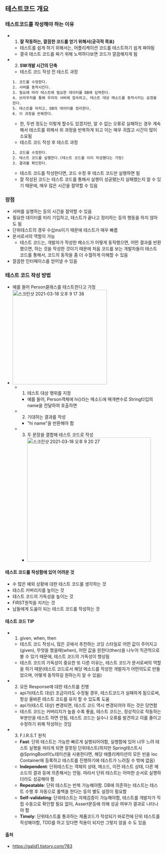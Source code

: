 ## 테스트코드 개요

### 테스트코드를 작성해야 하는 이유
- 1. <b>잘 작동하는, 깔끔한 코드를 얻기 위해서(궁극적 목표)</b>
    - 테스트를 쉽게 하기 위해서는, 어플리케이션 코드를 테스트하기 쉽게 짜야됨
    - 결국 테스트 코드를 짜기 위해 노력하다보면 코드가 깔끔해지게 됨
- 2. <b>SW개발 시간의 단축</b>
    - 테스트 코드 작성 전 테스트 과정
    ~~~
    1. 코드를 수정한다.
    2. 서버를 동작시킨다.
    3. 필요에 따라 테스트에 필요한 데이터를 DB에 입력한다.
    4. 브라우저를 통해 우리의 서버에 접속하고, 테스트 대상 메소드를 동작시키는 요청을 한다.
    5. 테스트를 마치고, DB의 데이터를 정리한다.
    6. 이 과정을 반복한다.
    ~~~
    - 한, 두번 정도는 이렇게 할수도 있겠지만, 알 수 없는 오류로 실패하는 경우 계속해서 테스트를 위해서 위 과정을 반복하게 되고 이는 매우 귀찮고 시간이 많이 소요됨
    - 테스트 코드 작성 후 테스트 과정
    ~~~
    1. 코드를 수정한다.
    2. 테스트 코드를 실행한다.(테스트 코드를 이미 작성했다는 가정)
    3. 결과를 확인한다.
    ~~~
    - 테스트 코드를 작성한다면, 코드 수정 후 테스트 코드만 실행하면 됨
    - 잘 작성된 코드는 테스트 코드를 통해서 실행이 성공됐는지 실패했는지 알 수 있기 때문에, 매우 많은 시간을 절약할 수 있음

### 장점
- 서버를 실행하는 등의 시간을 절약할 수 있음
- 필요한 데이터를 미리 기입하고, 테스트가 끝나고 정리하는 등의 행동을 하지 않아도 됨
- 단위테스트의 경우 수십ms이기 때문에 테스트가 매우 빠름
- 문서로서의 역할이 가능 
    - 테스트 코드는, 개발자가 작성한 메소드가 어떻게 동작했으면, 어떤 결과를 반환했으면, 하는 것을 작성한 것이기 때문에 처음 코드를 보는 개발자들이 테스트 코드를 통해서, 코드의 동작을 좀 더 수월하게 이해할 수 있음
- 깔끔한 인터페이스를 얻어낼 수 있음

### 테스트 코드 작성 방법
- 예를 들어 Person클래스를 테스트한다고 가정<br>
- <img width="304" alt="스크린샷 2021-03-18 오후 9 17 38" src="https://user-images.githubusercontent.com/44339530/111624711-5f618880-882f-11eb-9bf2-68b78e023f71.png"><br>
    - 1. 테스트 대상 행위를 지정 
        - 예를 들어, Person객체에 hi()라는 메소드에 매개변수로 String타입의 name을 전달하여 호출하면
    - 2. 기대하는 결과를 작성
        - "hi name"을 반환해야 함
    - 3. 두 문장을 결합해 테스트 코드로 작성
        - <img width="399" alt="스크린샷 2021-03-18 오후 9 20 27" src="https://user-images.githubusercontent.com/44339530/111625037-c3844c80-882f-11eb-88dc-5014efd5ed2e.png">

#### 테스트 코드를 작성함에 있어 어려운 것
- 수 많은 예외 상황에 대한 테스트 코드를 생각하는 것
- 테스트 커버리지를 높이는 것
- 테스트 코드의 가독성을 높이는 것
- FIRST원칙을 지키는 것
- 남들에게 도움이 되는 테스트 코드를 작성하는 것

#### 테스트 코드 TIP
- 1. given, when, then
    - 테스트 코드 작성시, 많은 곳에서 추천하는 코딩 스타일로 어떤 값이 주어지고(given), 무엇을 했을때(when), 어떤 값을 원한다(then)을 나누어 직관적으로 볼 수 있기 때문에, 테스트 코드의 가독성이 향상됨
    - 테스트 코드의 가독성이 중요한 또 다른 이유는, 테스트 코드가 문서로써의 역할을 하기 때문(테스트 코드로서 해당 메소드를 작성한 개발자가 어떤의도로 만들었으며, 어떻게 동작하길 원하는지 알 수 있음)

- 2. 모든 Response에 대한 테스트를 진행
    - api가(테스트 대상) 조금이라도 수정될 경우, 테스트코드가 실패하게 됨으로써, 항상 올바른 테스트 코드를 유지 할 수 있도록 도움
    - api가(테스트 대상) 변경되면, 테스트 코드 역시 변경되어야 하는 것은 당연함
    - 테스트 코드는 커버리지가 높을 수록 좋음, 테스트 코드는, 정상적으로 작동하는 부분만을 테스트 하면 안됨, 테스트 코드는 실수나 오류를 발견하고 이를 줄이고 수정하기 위해 작성하는 것임

- 3. F.I.R.S.T 원칙
    - <b>Fast</b>: 단위 테스트는 가능한 빠르게 실행되어야함, 실행함에 있어 너무 느려 테스트 실행을 꺼리게 되면 잘못된 단위테스트(하지만 Spring테스트시 @SpringBoot어노테이션을 사용한다면, 해당 애플리케이션의 모든 빈을 Ioc Container에 등록하고 테스트를 진행하기에 테스트가 느려질 수 밖에 없음)
    - <b>Independent</b>: 단위테스트는 객체의 상태, 메소드, 이전 테스트 상태, 다른 메소드의 결과 등에 의존해서는 안됨. 따라서 단위 테스트는 어떠한 순서로 실행하더라도 성공해야 함
    - <b>Repeatable</b>: 단위 테스트는 반복 가능해야함. DB에 의존하는 테스트는 테스트 수행 후 자동으로 롤백을 한다는 등의 별도 설정이 필요함
    - <b>Self-validating</b>: 단위테스트는 자체검증이 가능해야함, 테스트를 개발자가 직접 수동으로 확인할 필요 없이, Assert문등에 의해 성공 여부가 결과로 나타나야 함
    - <b>Timely</b>: 단위테스트를 통과하는 제품코드가 작성되기 바로전에 단위 테스트를 작성해야함, TDD를 하고 있다면 적용이 되지만 그렇지 않을 수 도 있음
    
#### 출처
- https://galid1.tistory.com/783